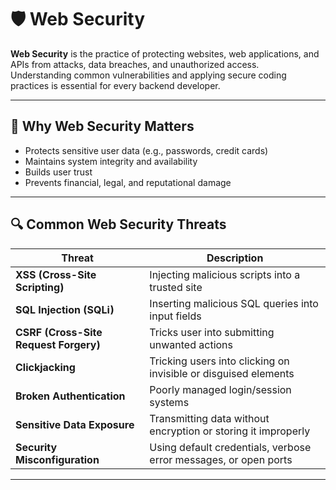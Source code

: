 # 🛡️ Web Security

**Web Security** is the practice of protecting websites, web applications, and APIs from attacks, data breaches, and unauthorized access.  
Understanding common vulnerabilities and applying secure coding practices is essential for every backend developer.

---

## 🔐 Why Web Security Matters

- Protects sensitive user data (e.g., passwords, credit cards)
- Maintains system integrity and availability
- Builds user trust
- Prevents financial, legal, and reputational damage

---

## 🔍 Common Web Security Threats

| Threat                                | Description                                                      |
| ------------------------------------- | ---------------------------------------------------------------- |
| **XSS (Cross-Site Scripting)**        | Injecting malicious scripts into a trusted site                  |
| **SQL Injection (SQLi)**              | Inserting malicious SQL queries into input fields                |
| **CSRF (Cross-Site Request Forgery)** | Tricks user into submitting unwanted actions                     |
| **Clickjacking**                      | Tricking users into clicking on invisible or disguised elements  |
| **Broken Authentication**             | Poorly managed login/session systems                             |
| **Sensitive Data Exposure**           | Transmitting data without encryption or storing it improperly    |
| **Security Misconfiguration**         | Using default credentials, verbose error messages, or open ports |

---
